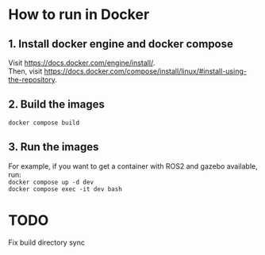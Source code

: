 # How to run in Docker
## 1. Install docker engine and docker compose
Visit <a>https://docs.docker.com/engine/install/</a>.<br>
Then, visit <a>https://docs.docker.com/compose/install/linux/#install-using-the-repository</a>.

## 2. Build the images
```docker compose build```
## 3. Run the images
For example, if you want to get a container with ROS2 and gazebo available, run:<br>
```docker compose up -d dev``` <br>
```docker compose exec -it dev bash```

# TODO
Fix build directory sync